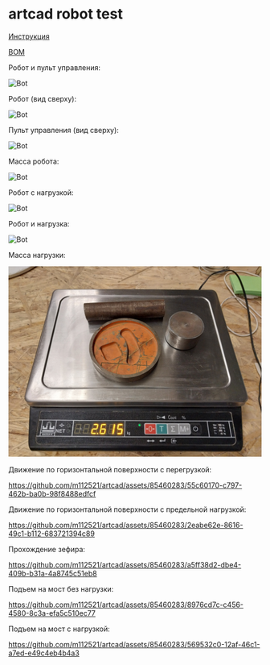 # artcad robot test

[Инструкция ](https://drive.google.com/file/d/1U5eLFzV6H8NR3o3LD1IKxW2EKsxH2cex/view?usp=sharing)

[BOM](https://docs.google.com/spreadsheets/d/125n-HQTKvdkcZM3G1kUShieqFLzIgVuq7u4Gp4bA2KU/edit?usp=sharing)

Робот и пульт управления:

![Bot](media/botAndJoystick.jpg)

Робот (вид сверху):

![Bot](media/botTop.jpg)

Пульт управления (вид сверху):

![Bot](media/joystickTop.jpg)

Масса робота:

![Bot](media/botMass.jpg)

Робот с нагрузкой:

![Bot](media/botOverload.jpg)

Робот и нагрузка:

![Bot](media/loadAndBotTop.jpg)

Масса нагрузки:

![Bot](media/loadMass.jpg)

Движение по горизонтальной поверхности с перегрузкой:

https://github.com/m112521/artcad/assets/85460283/55c60170-c797-462b-ba0b-98f8488edfcf

Движение по горизонтальной поверхности с предельной нагрузкой:

https://github.com/m112521/artcad/assets/85460283/2eabe62e-8616-49c1-b112-683721394c89

Прохождение зефира:

https://github.com/m112521/artcad/assets/85460283/a5ff38d2-dbe4-409b-b31a-4a8745c51eb8

Подъем на мост без нагрузки:

https://github.com/m112521/artcad/assets/85460283/8976cd7c-c456-4580-8c3a-efa5c510ec77

Подъем на мост с нагрузкой:

https://github.com/m112521/artcad/assets/85460283/569532c0-12af-46c1-a7ed-e49c4eb4b4a3
